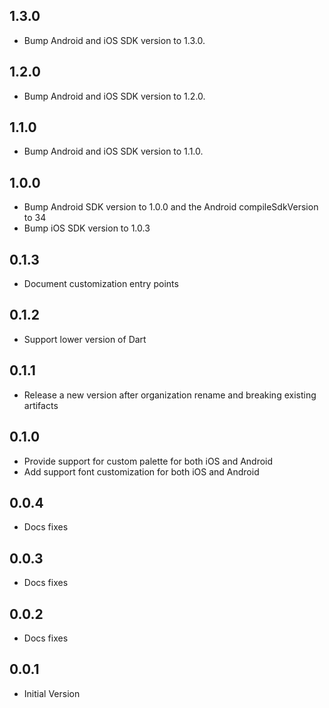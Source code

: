 ## 1.3.0

* Bump Android and iOS SDK version to 1.3.0.

## 1.2.0

* Bump Android and iOS SDK version to 1.2.0.

## 1.1.0

* Bump Android and iOS SDK version to 1.1.0.

## 1.0.0

* Bump Android SDK version to 1.0.0 and the Android compileSdkVersion to 34
* Bump iOS SDK version to 1.0.3

## 0.1.3

* Document customization entry points

## 0.1.2

* Support lower version of Dart

## 0.1.1

* Release a new version after organization rename and breaking existing artifacts

## 0.1.0

* Provide support for custom palette for both iOS and Android
* Add support font customization for both iOS and Android

## 0.0.4

* Docs fixes

## 0.0.3

* Docs fixes

## 0.0.2

* Docs fixes

## 0.0.1

* Initial Version
